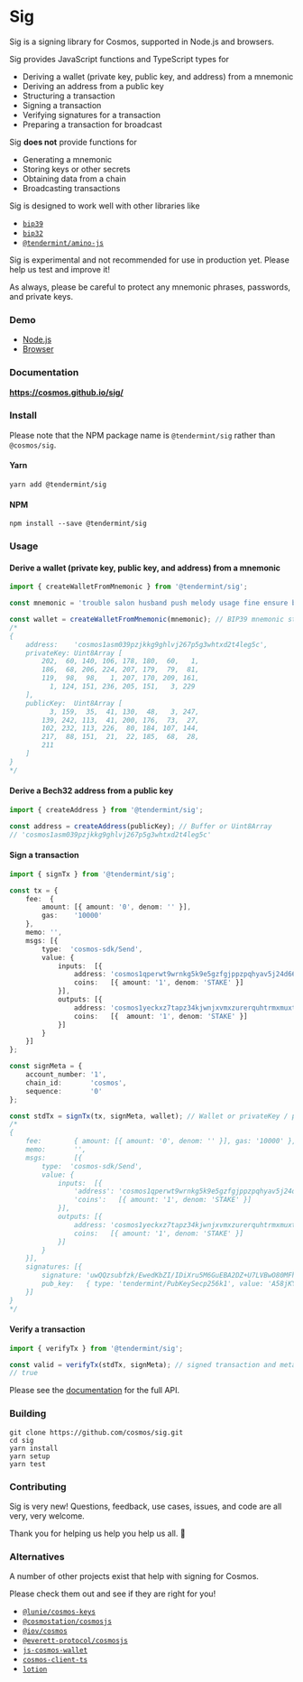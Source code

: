 # Sig

Sig is a signing library for Cosmos, supported in Node.js and browsers.

Sig provides JavaScript functions and TypeScript types for

  - Deriving a wallet (private key, public key, and address) from a mnemonic
  - Deriving an address from a public key
  - Structuring a transaction
  - Signing a transaction
  - Verifying signatures for a transaction
  - Preparing a transaction for broadcast

Sig **does not** provide functions for

  - Generating a mnemonic
  - Storing keys or other secrets
  - Obtaining data from a chain
  - Broadcasting transactions

Sig is designed to work well with other libraries like
  - [`bip39`](https://github.com/bitcoinjs/bip39)
  - [`bip32`](https://github.com/bitcoinjs/bip32)
  - [`@tendermint/amino-js`](https://github.com/cosmos/amino-js)

Sig is experimental and not recommended for use in production yet. Please help us test and improve it!

As always, please be careful to protect any mnemonic phrases, passwords, and private keys.

### Demo

  - [Node.js](https://repl.it/repls/DodgerblueAshamedTest)
  - [Browser](https://jsfiddle.net/pbc6zkeh/)

### Documentation

**https://cosmos.github.io/sig/**

### Install

Please note that the NPM package name is `@tendermint/sig` rather than `@cosmos/sig`.

#### Yarn
```shell
yarn add @tendermint/sig
```

#### NPM
```shell
npm install --save @tendermint/sig
```

### Usage

#### Derive a wallet (private key, public key, and address) from a mnemonic

```typescript
import { createWalletFromMnemonic } from '@tendermint/sig';

const mnemonic = 'trouble salon husband push melody usage fine ensure blade deal miss twin';

const wallet = createWalletFromMnemonic(mnemonic); // BIP39 mnemonic string
/*
{
    address:    'cosmos1asm039pzjkkg9ghlvj267p5g3whtxd2t4leg5c',
    privateKey: Uint8Array [
        202,  60, 140, 106, 178, 180,  60,   1,
        186,  68, 206, 224, 207, 179,  79,  81,
        119,  98,  98,   1, 207, 170, 209, 161,
          1, 124, 151, 236, 205, 151,   3, 229
    ],
    publicKey:  Uint8Array [
          3, 159,  35,  41, 130,  48,   3, 247,
        139, 242, 113,  41, 200, 176,  73,  27,
        102, 232, 113, 226,  80, 184, 107, 144,
        217,  88, 151,  21,  22, 185,  68,  28,
        211
    ]
}
*/
```

#### Derive a Bech32 address from a public key

```typescript
import { createAddress } from '@tendermint/sig';

const address = createAddress(publicKey); // Buffer or Uint8Array
// 'cosmos1asm039pzjkkg9ghlvj267p5g3whtxd2t4leg5c'
```

#### Sign a transaction

```typescript
import { signTx } from '@tendermint/sig';

const tx = {
    fee:  {
        amount: [{ amount: '0', denom: '' }],
        gas:    '10000'
    },
    memo: '',
    msgs: [{
        type:  'cosmos-sdk/Send',
        value: {
            inputs:  [{
                address: 'cosmos1qperwt9wrnkg5k9e5gzfgjppzpqhyav5j24d66',
                coins:   [{ amount: '1', denom: 'STAKE' }]
            }],
            outputs: [{
                address: 'cosmos1yeckxz7tapz34kjwnjxvmxzurerquhtrmxmuxt',
                coins:   [{  amount: '1', denom: 'STAKE' }]
            }]
        }
    }]
};

const signMeta = {
    account_number: '1',
    chain_id:       'cosmos',
    sequence:       '0'
};

const stdTx = signTx(tx, signMeta, wallet); // Wallet or privateKey / publicKey pair; see example above
/*
{
    fee:        { amount: [{ amount: '0', denom: '' }], gas: '10000' },
    memo:       '',
    msgs:       [{
        type:  'cosmos-sdk/Send',
        value: {
            inputs:  [{
                'address': 'cosmos1qperwt9wrnkg5k9e5gzfgjppzpqhyav5j24d66',
                'coins':   [{ amount: '1', denom: 'STAKE' }]
            }],
            outputs: [{
                address: 'cosmos1yeckxz7tapz34kjwnjxvmxzurerquhtrmxmuxt',
                coins:   [{ amount: '1', denom: 'STAKE' }]
            }]
        }
    }],
    signatures: [{
        signature: 'uwQQzsubfzk/EwedKbZI/IDiXru5M6GuEBA2DZ+U7LVBwO80MFhU6ULA/5yjT8F0Bdx113VzS/GtbntazzNPwQ==',
        pub_key:   { type: 'tendermint/PubKeySecp256k1', value: 'A58jKYIwA/eL8nEpyLBJG2boceJQuGuQ2ViXFRa5RBzT' }
    }]
}
*/
```

#### Verify a transaction

```typescript
import { verifyTx } from '@tendermint/sig';

const valid = verifyTx(stdTx, signMeta); // signed transaction and metadata; see example above
// true
```

Please see the [documentation](https://cosmos.github.io/sig/) for the full API.

### Building

```shell
git clone https://github.com/cosmos/sig.git
cd sig
yarn install
yarn setup
yarn test
```

### Contributing

Sig is very new! Questions, feedback, use cases, issues, and code are all very, very welcome.

Thank you for helping us help you help us all. 🎁

### Alternatives

A number of other projects exist that help with signing for Cosmos.

Please check them out and see if they are right for you!

- [`@lunie/cosmos-keys`](https://github.com/luniehq/cosmos-keys)
- [`@cosmostation/cosmosjs`](https://github.com/cosmostation/cosmosjs)
- [`@iov/cosmos`](https://github.com/iov-one/iov-core/tree/1220-cosmos-codec/packages/iov-cosmos)
- [`@everett-protocol/cosmosjs`](https://github.com/everett-protocol/cosmosjs)
- [`js-cosmos-wallet`](https://github.com/okwme/js-cosmos-wallet)
- [`cosmos-client-ts`](https://github.com/lcnem/cosmos-client-ts)
- [`lotion`](https://github.com/nomic-io/lotion)
